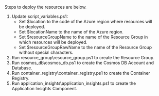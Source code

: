 ﻿﻿﻿﻿﻿﻿﻿﻿Steps to deploy the resources are below.1. Update script\_variables.ps1:    - Set $location to the code of the Azure region where resources will be deployed.    - Set $locationName to the name of the Azure region.    - Set $resourceGroupName to the name of the Resource Group in which resources will be deployed.    - Set $resourceGroupRawName to the name of the Resource Group without special characters.2. Run resource\_group\resource\_group.ps1 to create the Resource Group.3. Run cosmos\_db\cosmos\_db.ps1 to create the Cosmos DB Account and Database.4. Run container\_registry\container\_registry.ps1 to create the Container Registry.5. Run application\_insights\application\_insights.ps1 to create the Application Insights Component.